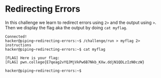 # Redirecting Errors
In this challenge we learn to redirect errors using `2>` and the output using `>`. Then we display the flag aka the output by doing `cat myflag`.
```
Connected!
hacker@piping~redirecting-errors:~$ /challenge/run > myflag 2> instructions
hacker@piping~redirecting-errors:~$ cat myflag

[FLAG] Here is your flag:
[FLAG] pwn.college{E7qeag2vYQJMjVkPw6B7Nkb_KXw.ddjN1QDLzIzN0czW}

hacker@piping~redirecting-errors:~$
```
